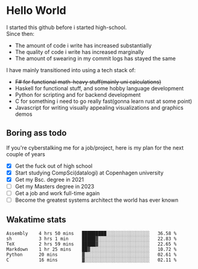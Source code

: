 # Hello World

I started this github before i started high-school.  
Since then:
- The amount of code i write has increased substantially
- The quality of code i write has increased marginally
- The amount of swearing in my commit logs has stayed the same

I have mainly transitioned into using a tech stack of:
- ~~F# for functional math-heavy stuff(mainly uni calculations)~~
- Haskell for functional stuff, and some hobby language development
- Python for scripting and for backend development
- C for something i need to go really fast(gonna learn rust at some point)
- Javascript for writing visually appealing visualizations and graphics demos

## Boring ass todo
If you're cyberstalking me for a job/project, here is my plan for the next couple of years
- [x] Get the fuck out of high school
- [x] Start studying CompSci(datalogi) at Copenhagen university
- [x] Get my Bsc. degree in 2021
- [ ] Get my Masters degree in 2023
- [ ] Get a job and work full-time again
- [ ] Become the greatest systems architect the world has ever known

## Wakatime stats
<!--START_SECTION:waka-->

```text
Assembly    4 hrs 50 mins   █████████░░░░░░░░░░░░░░░░   36.58 %
sh          3 hrs 1 min     █████▓░░░░░░░░░░░░░░░░░░░   22.83 %
TeX         2 hrs 59 mins   █████▓░░░░░░░░░░░░░░░░░░░   22.65 %
Markdown    1 hr 25 mins    ██▓░░░░░░░░░░░░░░░░░░░░░░   10.72 %
Python      20 mins         ▓░░░░░░░░░░░░░░░░░░░░░░░░   02.61 %
C           16 mins         ▓░░░░░░░░░░░░░░░░░░░░░░░░   02.11 %
```

<!--END_SECTION:waka-->
